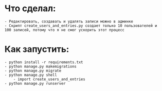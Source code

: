 # Что сделал:
	- Редактировать, создавать и удалять записи можно в админке
	- Скрипт create_users_and_entries.py создает только 10 пользователей и 100 записей, потому что я не смог ускорить этот процесс

# Как запустить:
	- python install -r requirements.txt
	- python manage.py makemigrations
	- python manage.py migrate
	- python manage.py shell
		- import create_users_and_entries
	- python manage.py runserver